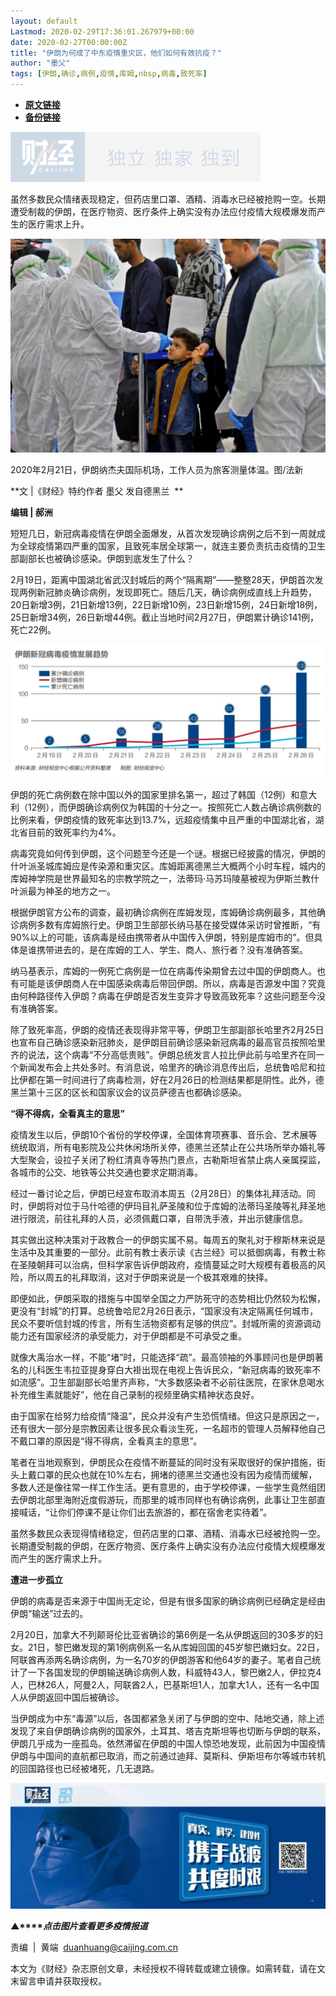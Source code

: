 ```yaml
---
layout: default
Lastmod: 2020-02-29T17:36:01.267979+00:00
date: 2020-02-27T00:00:00Z
title: "伊朗为何成了中东疫情重灾区，他们如何有效抗疫？"
author: "墨父"
tags: [伊朗,确诊,病例,疫情,库姆,nbsp,病毒,致死率]
---
```


* [**原文链接**](https://mp.weixin.qq.com/s/hvElx_w_a7zSV_JkORMa4w)
* [**备份链接**](http://archive.today/fhiCV)


![](/images/post/77e6cfb5c7ef66e00d9bd04f74961594.jpg)

虽然多数民众情绪表现稳定，但药店里口罩、酒精、消毒水已经被抢购一空。长期遭受制裁的伊朗，在医疗物资、医疗条件上确实没有办法应付疫情大规模爆发而产生的医疗需求上升。

![](/images/post/dc925273a518e47d9514c5c319173c71.jpg)

2020年2月21日，伊朗纳杰夫国际机场，工作人员为旅客测量体温。图/法新

**文 |《财经》特约作者 墨父 发自德黑兰  **

**编辑 | 郝洲**

短短几日，新冠病毒疫情在伊朗全面爆发，从首次发现确诊病例之后不到一周就成为全球疫情第四严重的国家，且致死率居全球第一，就连主要负责抗击疫情的卫生部副部长也被确诊感染。伊朗到底发生了什么？

2月19日，距离中国湖北省武汉封城后的两个“隔离期”——整整28天，伊朗首次发现两例新冠肺炎确诊病例，发现即死亡。随后几天，确诊病例成直线上升趋势，20日新增3例，21日新增13例，22日新增10例，23日新增15例，24日新增18例，25日新增34例，26日新增44例。截止当地时间2月27日，伊朗累计确诊141例，死亡22例。

![](/images/post/61aa752de7ce53994e9686dabf54db2a.jpg)

伊朗的死亡病例数在除中国以外的国家里排名第一，超过了韩国（12例）和意大利（12例），而伊朗确诊病例仅为韩国的十分之一。按照死亡人数占确诊病例数的比例来看，伊朗疫情的致死率达到13.7%，远超疫情集中且严重的中国湖北省，湖北省目前的致死率约为4%。

病毒究竟如何传到伊朗，这个问题至今还是一个谜。根据已经披露的情况，伊朗的什叶派圣城库姆应是传染源和重灾区。库姆距离德黑兰大概两个小时车程，城内的库姆神学院是世界最知名的宗教学院之一，法蒂玛·马苏玛陵墓被视为伊斯兰教什叶派最为神圣的地方之一。

根据伊朗官方公布的调查，最初确诊病例在库姆发现，库姆确诊病例最多，其他确诊病例多数有库姆旅行史。伊朗卫生部部长纳马基在接受媒体采访时曾推断，“有90%以上的可能，该病毒是经由携带者从中国传入伊朗，特别是库姆市的”。但具体是谁携带进去的，是在库姆的工人、学生、商人、旅行者？没有准确答案。

纳马基表示，库姆的一例死亡病例是一位在病毒传染期曾去过中国的伊朗商人。也有可能是该伊朗商人在中国感染病毒后带回伊朗。所以，病毒是否源发中国？究竟由何种路径传入伊朗？病毒在伊朗是否发生变异才导致高致死率？这些问题至今没有准确答案。

除了致死率高，伊朗的疫情还表现得非常平等，伊朗卫生部副部长哈里齐2月25日也宣布自己确诊感染新冠肺炎，是伊朗目前确诊感染新冠病毒的最高官员按照哈里齐的说法，这个病毒“不分高低贵贱”。伊朗总统发言人拉比伊此前与哈里齐在同一个新闻发布会上共处多时。有消息说，哈里齐的确诊消息传出后，总统鲁哈尼和拉比伊都在第一时间进行了病毒检测，好在2月26日的检测结果都是阴性。此外，德黑兰第十三区的区长和国家议会的议员萨德吉也都确诊感染。

**“得不得病，全看真主的意思”**

疫情发生以后，伊朗10个省份的学校停课，全国体育项赛事、音乐会、艺术展等统统取消，所有电影院及公共休闲场所关停，德黑兰还禁止在公共场所举办婚礼等大型聚会，设拉子关闭了粉红清真寺等热门景点，古勒斯坦省禁止病人亲属探监，各城市的公交、地铁等公共交通也要求定期消毒。

经过一番讨论之后，伊朗已经宣布取消本周五（2月28日）的集体礼拜活动。同时，伊朗将对位于马什哈德的伊玛目礼萨圣陵和位于库姆的法蒂玛圣陵等礼拜圣地进行限流，前往礼拜的人员，必须佩戴口罩，自带洗手液，并出示健康信息。

其实做出这种决策对于政教合一的伊朗实属不易。每周五的聚礼对于穆斯林来说是生活中及其重要的一部分。此前有教士表示读《古兰经》可以抵御病毒，有教士称在圣陵朝拜可以治病，但科学家告诉伊朗政府，疫情蔓延之时大规模有着极高的风险，所以周五的礼拜取消，这对于伊朗来说是一个极其艰难的抉择。

即便如此，伊朗采取的措施与中国举全国之力严防死守的态势相比仍然较为松懈，更没有“封城”的打算。总统鲁哈尼2月26日表示，“国家没有决定隔离任何城市，民众不要听信封城的传言，所有生活物资都有足够的供应”。封城所需的资源调动能力还有国家经济的承受能力，对于伊朗都是不可承受之重。

就像大禹治水一样，不能“堵”时，只能选择“疏”。最高领袖的外事顾问也是伊朗著名的儿科医生韦拉亚提身穿白大褂出现在电视上告诉民众，“新冠病毒的致死率不如流感”。卫生部副部长哈里齐声称，“大多数感染者不必前往医院，在家休息喝水补充维生素就能好”，他在自己录制的视频里确实精神状态良好。

由于国家在给努力给疫情“降温”，民众并没有产生恐慌情绪。但这只是原因之一，还有很大一部分是宗教因素让很多民众看淡生死，一名超市的管理人员解释他自己不戴口罩的原因是“得不得病，全看真主的意思”。

笔者在当地观察到，伊朗民众在疫情不断蔓延的同时没有采取很好的保护措施，街头上戴口罩的民众也就在10%左右，拥堵的德黑兰交通也没有因为疫情而缓解，多数人还是像往常一样工作生活。更有意思的，由于学校停课，一些学生竟然组团去伊朗北部里海附近度假游玩，而那里的城市同样也有确诊病例，此事让卫生部直接喊话，“让你们停课不是让你们出去旅游的，都在宿舍老实待着”。

虽然多数民众表现得情绪稳定，但药店里的口罩、酒精、消毒水已经被抢购一空。长期遭受制裁的伊朗，在医疗物资、医疗条件上确实没有办法应付疫情大规模爆发而产生的医疗需求上升。

**遭进一步孤立**

伊朗的病毒是否来源于中国尚无定论，但是有很多国家的确诊病例已经确定是经由伊朗“输送”过去的。

2月20日，加拿大不列颠哥伦比亚省确诊的第6例是一名从伊朗返回的30多岁的妇女。21日，黎巴嫩发现的第1例病例系一名从库姆回国的45岁黎巴嫩妇女。22日，阿联酋再添两名确诊病例，为一名70岁的伊朗游客和他64岁的妻子。笔者自己统计了一下各国发现的伊朗输送确诊病例人数，科威特43人，黎巴嫩2人，伊拉克4人，巴林26人，阿曼2人，阿联酋2人，巴基斯坦1人，加拿大1人，还有一名中国人从伊朗返回中国后被确诊。

当伊朗成为中东“毒源”以后，各国都紧急关闭了与伊朗的空中、陆地交通，除上述发现了来自伊朗确诊病例的国家外，土耳其、塔吉克斯坦等也切断与伊朗的联系，伊朗几乎成为一座孤岛。依然滞留在伊朗的中国人惊恐地发现，此前因为中国疫情伊朗与中国间的直航都已取消，而之前通过迪拜、莫斯科、伊斯坦布尔等城市转机的回国路径也已经被堵死，几无退路。

[![](/images/post/4d24a5670c9a87791ea8b757d030c0d3.jpg)](https://mp.weixin.qq.com/mp/homepage?__biz=MjM5NDU5NTM4MQ==&hid=29&sn=21c0f34c737748fe3b2c372bb40ae622)

**▲****_点击图片查看更多疫情报道_**

  

  

责编  |  黄端  duanhuang@caijing.com.cn

本文为《财经》杂志原创文章，未经授权不得转载或建立镜像。如需转载，请在文末留言申请并获取授权。

